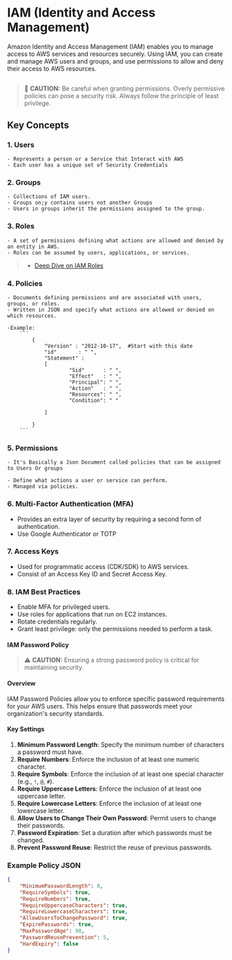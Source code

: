 # IAM (Identity and Access Management)

Amazon Identity and Access Management (IAM) enables you to manage access to AWS services and resources securely. Using IAM, you can create and manage AWS users and groups, and use permissions to allow and deny their access to AWS resources.

##
> 🛑 **CAUTION:** Be careful when granting permissions. Overly permissive policies can pose a security risk. Always follow the principle of least privilege.



## Key Concepts



### 1. **Users**
    - Represents a person or a Service that Interact with AWS
    - Each user has a unique set of Security Credentials 


### 2. **Groups**
    - Collections of IAM users.
    - Groups on;y contains users not another Groups
    - Users in groups inherit the permissions assigned to the group.

### 3. **Roles**
    - A set of permissions defining what actions are allowed and denied by an entity in AWS.
    - Roles can be assumed by users, applications, or services.
>   - [Deep Dive on IAM Roles](./roles/README.md)

### 4. **Policies**
    - Documents defining permissions and are associated with users, groups, or roles.
    - Written in JSON and specify what actions are allowed or denied on which resources.

    -Example:
        ```
            {
                "Version" : "2012-10-17",  #Start with this date  
                "id"       : " ",
                "Statement" :  
                [
                        "Sid"      : " ",
                        "Effect"   : " ",
                        "Principal": " ",
                        "Action"   : " ",
                        "Resources": " ",
                        "Condition": " "

                ]

            }
        ```

### 5. **Permissions**
    - It's Basically a Json Document called policies that can be assigned to Users Or groups
        
    - Define what actions a user or service can perform.
    - Managed via policies.

### 6. **Multi-Factor Authentication (MFA)**
   - Provides an extra layer of security by requiring a second form of authentication.
   - Use Google Authenticator or TOTP

### 7. **Access Keys**
   - Used for programmatic access (CDK/SDK) to AWS services.
   - Consist of an Access Key ID and Secret Access Key.

### 8. **IAM Best Practices**
   - Enable MFA for privileged users.
   - Use roles for applications that run on EC2 instances.
   - Rotate credentials regularly.
   - Grant least privilege: only the permissions needed to perform a task.

#### IAM Password Policy

> ⚠️ **CAUTION:** Ensuring a strong password policy is critical for maintaining security.

#### Overview
IAM Password Policies allow you to enforce specific password requirements for your AWS users. This helps ensure that passwords meet your organization's security standards.

#### Key Settings

1. **Minimum Password Length**: Specify the minimum number of characters a password must have.
2. **Require Numbers**: Enforce the inclusion of at least one numeric character.
3. **Require Symbols**: Enforce the inclusion of at least one special character (e.g., `!`, `@`, `#`).
4. **Require Uppercase Letters**: Enforce the inclusion of at least one uppercase letter.
5. **Require Lowercase Letters**: Enforce the inclusion of at least one lowercase letter.
6. **Allow Users to Change Their Own Password**: Permit users to change their passwords.
7. **Password Expiration**: Set a duration after which passwords must be changed.
8. **Prevent Password Reuse**: Restrict the reuse of previous passwords.

### Example Policy JSON

```json
{
    "MinimumPasswordLength": 8,
    "RequireSymbols": true,
    "RequireNumbers": true,
    "RequireUppercaseCharacters": true,
    "RequireLowercaseCharacters": true,
    "AllowUsersToChangePassword": true,
    "ExpirePasswords": true,
    "MaxPasswordAge": 90,
    "PasswordReusePrevention": 5,
    "HardExpiry": false
}
```